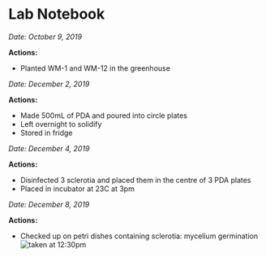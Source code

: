 # Lab Notebook

_Date: October 9, 2019_

**Actions:**
* Planted WM-1 and WM-12 in the greenhouse 
     
_Date: December 2, 2019_

**Actions:**
* Made 500mL of PDA and poured into circle plates 
* Left overnight to solidify 
* Stored in fridge 
    
_Date: December 4, 2019_ 

**Actions:**
* Disinfected 3 sclerotia and placed them in the centre of 3 PDA plates
* Placed in incubator at 23C at 3pm

_Date: December 8, 2019_

**Actions:**
* Checked up on petri dishes containing sclerotia: mycelium germination 
![taken at 12:30pm](https://github.com/McGillHaricots/peas-andlove/blob/master/IMG_1530%20(2).jpg)
